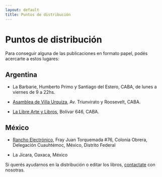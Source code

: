 ```yaml
---
layout: default
title: Puntos de distribución
---
```


# Puntos de distribución

Para conseguir alguna de las publicaciones en formato papel, podés
acercarte a estos lugares:

## Argentina

* La Barbarie, Humberto Primo y Santiago del Estero, CABA, de lunes a
  viernes de 9 a 22hs.

* [Asamblea de Villa Urquiza](https://asambleavillurca.wordpress.com/),
  Av. Triunvirato y Roosevelt, CABA.

* [La Libre Arte y Libros](https://lalibrearteylibros.wordpress.com/),
  Bolívar 646, CABA.

## México

* [Rancho Electrónico](http://ranchoelectronico.org/), Fray Juan
  Torquemada #76, Colonia Obrera, Delegación Cuauhtémoc, México,
  Distrito Federal

* La Jícara, Oaxaca, México

Si querés ayudarnos en la distribución o editar los libros,
[contactate][1] con nosotras.

[1]: index.html#contacto

